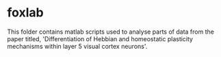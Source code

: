 # foxlab
This folder contains matlab scripts used to analyse parts of data from the paper titled, 'Differentiation of Hebbian and homeostatic plasticity mechanisms within layer 5 visual cortex neurons'.

